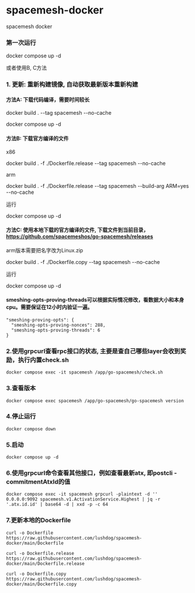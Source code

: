 # spacemesh-docker

spacemesh docker

### 第一次运行

docker compose up -d

或者使用B, C方法

### 1. 更新: 重新构建镜像, 自动获取最新版本重新构建

#### 方法A: 下载代码编译，需要时间较长
docker build . --tag spacemesh --no-cache

docker compose up -d

#### 方法B: 下载官方编译的文件
x86

docker build . -f ./Dockerfile.release --tag spacemesh --no-cache

arm

docker build . -f ./Dockerfile.release --tag spacemesh --build-arg ARM=yes --no-cache

运行

docker compose up -d

#### 方法C: 使用本地下载的官方编译的文件, 下载文件到当前目录，https://github.com/spacemeshos/go-spacemesh/releases

arm版本需要把名字改为Linux.zip

docker build . -f ./Dockerfile.copy --tag spacemesh --no-cache

运行

docker compose up -d

#### smeshing-opts-proving-threads可以根据实际情况修改，看数据大小和本身cpu。需要保证在12小时内验证一遍。
```
"smeshing-proving-opts": {
  "smeshing-opts-proving-nonces": 288,
  "smeshing-opts-proving-threads": 6
}
```

### 2.使用grpcurl查看rpc接口的状态, 主要是查自己哪些layer会收到奖励，执行内置check.sh

`docker compose exec -it spacemesh /app/go-spacemesh/check.sh`

### 3.查看版本

`docker compose exec spacemesh /app/go-spacemesh/go-spacemesh version`


### 4.停止运行

`docker compose down`

### 5.启动

`docker compose up -d`

### 6.使用grpcurl命令查看其他接口，例如查看最新atx, 即postcli -commitmentAtxId的值

`docker compose exec -it spacemesh grpcurl -plaintext -d '' 0.0.0.0:9092 spacemesh.v1.ActivationService.Highest | jq -r '.atx.id.id' | base64 -d | xxd -p -c 64`

### 7.更新本地的Dockerfile

`curl -o Dockerfile https://raw.githubusercontent.com/lushdog/spacemesh-docker/main/Dockerfile`

`curl -o Dockerfile.release https://raw.githubusercontent.com/lushdog/spacemesh-docker/main/Dockerfile.release`

`curl -o Dockerfile.copy https://raw.githubusercontent.com/lushdog/spacemesh-docker/main/Dockerfile.copy`


